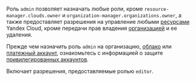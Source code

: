 Роль `admin` позволяет назначать любые роли, кроме `resource-manager.clouds.owner` и `organization-manager.organizations.owner`, а также предоставляет разрешения на управление любыми [ресурсами](../../resource-manager/concepts/resources-hierarchy.md) Yandex Cloud, кроме передачи прав владения [организацией](../../organization/concepts/organization.md) и ее удаления.

Прежде чем назначить роль `admin` на организацию, [облако](../../resource-manager/concepts/resources-hierarchy.md#cloud) или [платежный аккаунт](../../billing/concepts/billing-account.md), ознакомьтесь с информацией о защите [привилегированных аккаунтов](../../security/standard/all.md#privileged-users).

Включает разрешения, предоставляемые ролью `editor`.
